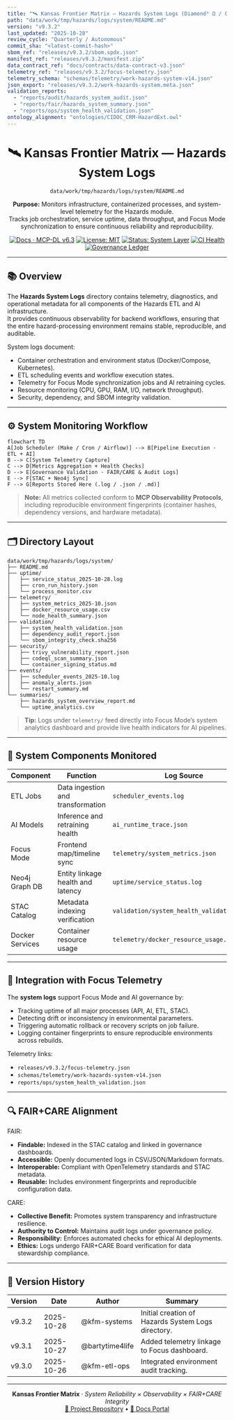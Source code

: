 ```yaml
---
title: "🛰️ Kansas Frontier Matrix — Hazards System Logs (Diamond⁹ Ω / Crown∞Ω Ultimate Certified)"
path: "data/work/tmp/hazards/logs/system/README.md"
version: "v9.3.2"
last_updated: "2025-10-28"
review_cycle: "Quarterly / Autonomous"
commit_sha: "<latest-commit-hash>"
sbom_ref: "releases/v9.3.2/sbom.spdx.json"
manifest_ref: "releases/v9.3.2/manifest.zip"
data_contract_ref: "docs/contracts/data-contract-v3.json"
telemetry_ref: "releases/v9.3.2/focus-telemetry.json"
telemetry_schema: "schemas/telemetry/work-hazards-system-v14.json"
json_export: "releases/v9.3.2/work-hazards-system.meta.json"
validation_reports:
  - "reports/audit/hazards_system_audit.json"
  - "reports/fair/hazards_system_summary.json"
  - "reports/ops/system_health_validation.json"
ontology_alignment: "ontologies/CIDOC_CRM-HazardExt.owl"
---
```


<div align="center">

# 🛰️ Kansas Frontier Matrix — **Hazards System Logs**
`data/work/tmp/hazards/logs/system/README.md`

**Purpose:** Monitors infrastructure, containerized processes, and system-level telemetry for the Hazards module.  
Tracks job orchestration, service uptime, data throughput, and Focus Mode synchronization to ensure continuous reliability and reproducibility.

[![Docs · MCP-DL v6.3](https://img.shields.io/badge/Docs-MCP--DL%20v6.3-blue)](../../../../../docs/architecture/repo-focus.md)
[![License: MIT](https://img.shields.io/badge/License-MIT-green)](../../../../../LICENSE)
[![Status: System Layer](https://img.shields.io/badge/Status-System%20Layer-grey)](../../../../../data/work/tmp/hazards/)
[![CI Health](https://img.shields.io/badge/System-Healthy-brightgreen)](../../../../../.github/workflows/)
[![Governance Ledger](https://img.shields.io/badge/Governance-Ledger%20Linked-blueviolet)](../../../../../docs/standards/governance/)
</div>

---

## 📚 Overview

The **Hazards System Logs** directory contains telemetry, diagnostics, and operational metadata for all components of the Hazards ETL and AI infrastructure.  
It provides continuous observability for backend workflows, ensuring that the entire hazard-processing environment remains stable, reproducible, and auditable.

System logs document:
- Container orchestration and environment status (Docker/Compose, Kubernetes).  
- ETL scheduling events and workflow execution states.  
- Telemetry for Focus Mode synchronization jobs and AI retraining cycles.  
- Resource monitoring (CPU, GPU, RAM, I/O, network throughput).  
- Security, dependency, and SBOM integrity validation.  

---

## ⚙️ System Monitoring Workflow

```mermaid
flowchart TD
A[Job Scheduler (Make / Cron / Airflow)] --> B[Pipeline Execution · ETL + AI]
B --> C[System Telemetry Capture]
C --> D[Metrics Aggregation + Health Checks]
D --> E[Governance Validation · FAIR/CARE & Audit Logs]
E --> F[STAC + Neo4j Sync]
F --> G[Reports Stored Here (.log / .json / .md)]
```

> **Note:** All metrics collected conform to **MCP Observability Protocols**,  
> including reproducible environment fingerprints (container hashes, dependency versions, and hardware metadata).

---

## 🗂 Directory Layout

```plaintext
data/work/tmp/hazards/logs/system/
├── README.md
├── uptime/
│   ├── service_status_2025-10-28.log
│   ├── cron_run_history.json
│   └── process_monitor.csv
├── telemetry/
│   ├── system_metrics_2025-10.json
│   ├── docker_resource_usage.csv
│   └── node_health_summary.json
├── validation/
│   ├── system_health_validation.json
│   ├── dependency_audit_report.json
│   └── sbom_integrity_check.sha256
├── security/
│   ├── trivy_vulnerability_report.json
│   ├── codeql_scan_summary.json
│   └── container_signing_status.md
├── events/
│   ├── scheduler_events_2025-10.log
│   ├── anomaly_alerts.json
│   └── restart_summary.md
└── summaries/
    ├── hazards_system_overview_report.md
    └── uptime_analytics.csv
```

> **Tip:** Logs under `telemetry/` feed directly into Focus Mode’s system analytics dashboard and provide live health indicators for AI pipelines.

---

## 🧩 System Components Monitored

| Component | Function | Log Source | Frequency |
|------------|-----------|-------------|------------|
| ETL Jobs | Data ingestion and transformation | `scheduler_events.log` | Hourly |
| AI Models | Inference and retraining health | `ai_runtime_trace.json` | Nightly |
| Focus Mode | Frontend map/timeline sync | `telemetry/system_metrics.json` | Continuous |
| Neo4j Graph DB | Entity linkage health and latency | `uptime/service_status.log` | Daily |
| STAC Catalog | Metadata indexing verification | `validation/system_health_validation.json` | Weekly |
| Docker Services | Container resource usage | `telemetry/docker_resource_usage.csv` | 5-min Intervals |

---

## 🧠 Integration with Focus Telemetry

The **system logs** support Focus Mode and AI governance by:
- Tracking uptime of all major processes (API, AI, ETL, STAC).  
- Detecting drift or inconsistency in environmental parameters.  
- Triggering automatic rollback or recovery scripts on job failure.  
- Logging container fingerprints to ensure reproducible environments across rebuilds.

Telemetry links:
- `releases/v9.3.2/focus-telemetry.json`
- `schemas/telemetry/work-hazards-system-v14.json`
- `reports/ops/system_health_validation.json`

---

## 🔍 FAIR+CARE Alignment

FAIR:
- **Findable:** Indexed in the STAC catalog and linked in governance dashboards.  
- **Accessible:** Openly documented logs in CSV/JSON/Markdown formats.  
- **Interoperable:** Compliant with OpenTelemetry standards and STAC metadata.  
- **Reusable:** Includes environment fingerprints and reproducible configuration data.  

CARE:
- **Collective Benefit:** Promotes system transparency and infrastructure resilience.  
- **Authority to Control:** Maintains audit logs under governance policy.  
- **Responsibility:** Enforces automated checks for ethical AI deployments.  
- **Ethics:** Logs undergo FAIR+CARE Board verification for data stewardship compliance.

---

## 🧾 Version History

| Version | Date       | Author            | Summary                                     |
|----------|------------|-------------------|---------------------------------------------|
| v9.3.2   | 2025-10-28 | @kfm-systems      | Initial creation of Hazards System Logs directory. |
| v9.3.1   | 2025-10-27 | @bartytime4life   | Added telemetry linkage to Focus dashboard. |
| v9.3.0   | 2025-10-26 | @kfm-etl-ops      | Integrated environment audit tracking.      |

---

<div align="center">

**Kansas Frontier Matrix** · *System Reliability × Observability × FAIR+CARE Integrity*  
[🔗 Project Repository](https://github.com/bartytime4life/Kansas-Frontier-Matrix) • [🧭 Docs Portal](../../../../../docs/)

</div>